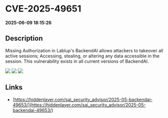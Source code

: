 # CVE-2025-49651

**2025-06-09 18:15:26**

## Description
Missing Authorization in Lablup's BackendAI allows attackers to takeover all active sessions; Accessing, stealing, or altering any data accessible in the session. This vulnerability exists in all current versions of BackendAI.

![](https://img.shields.io/static/v1?label=Score&message=8.1&color=red)
![](https://img.shields.io/static/v1?label=Severity&message=HIGH&color=red)
![](https://img.shields.io/static/v1?label=CWE&message=Auth&color=green)

## Links
- [https://hiddenlayer.com/sai_security_advisor/2025-05-backendai-49653/](https://hiddenlayer.com/sai_security_advisor/2025-05-backendai-49653/)
